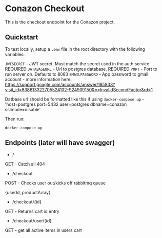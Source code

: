 # Conazon Checkout

This is the checkout endpoint for the Conazon project.

## Quickstart

To test locally, setup a `.env` file in the root directory with the following variables:

`JWTSECRET` - JWT secret. Must match the secret used in the auth service REQUIRED
`DATABASEURL` - Url to postgres database. REQUIRED
`PORT` - Port to run server on. Defaults to 8083
`EMAILPASSWORD` - App password to gmail account - more information here: https://support.google.com/accounts/answer/185833?visit_id=638613322705524102-924909150&p=InvalidSecondFactor&rd=1

Datbase url should be formatted like this if using `docker-compose up` - 'host=postgres port=5432 user=postgres dbname=conazon sslmode=disable'

Then run:

`docker-compose up`

## Endpoints (later will have swagger)

- /

GET - Catch all 404

- /checkout

POST - Checks user out/kicks off rabbitmq queue

{userId, productArray}

- /checkout/{id}

GET - Returns cart id entry

- /checkout/user/{id}

GET - get all active items in users cart
